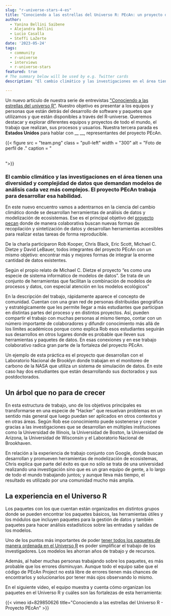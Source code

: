```yaml
---
slug: "r-universe-stars-4-es"
title: "Conociendo a las estrellas del Universo R: PEcAn: un proyecto de código abierto para cuidar el planeta"
author:
  - Yanina Bellini Saibene
  - Alejandra Bellini
  - Lucio Casalla  
  - Steffi LaZerte
date: '2023-05-24'
tags:
  - community
  - r-universe
  - interviews
  - r-universe-stars
featured: true
# The summary below will be used by e.g. Twitter cards
description: "El cambio climático y las investigaciones en el área tienen una diversidad y complejidad de datos que demandan modelos de análisis cada vez más complejos. El proyecto PEcAn trabaja para desarrollar esa habilidad."

---
```


Un nuevo artículo de nuestra serie de entrevistas ["Conociendo a las estrellas del universo R"](/tags/r-universe-stars/). Nuestro objetivo es presentar a los equipos y personas que están detrás del desarrollo de software y paquetes que utilizamos y que están disponibles a través del R-universe. Queremos destacar y explorar diferentes equipos y proyectos de todo el mundo, el trabajo que realizan, sus procesos y usuarios. Nuestra tercera parada es __Estados Unidos__ para hablar con __ __, representantes del proyecto PEcAn.


{{< figure src = "team.png" class = "pull-left" width = "300" alt = "Foto de perfil de ." caption = "<center><strong></strong><br></center>">}}



### El cambio climático y las investigaciones en el área tienen una diversidad y complejidad de datos que demandan modelos de análisis cada vez más complejos. El proyecto PEcAn trabaja para desarrollar esa habilidad.

En este nuevo encuentro vamos a adentrarnos en la ciencia del cambio climático donde se desarrollan herramientas de análisis de datos y modelización de ecosistemas. Ese es el principal objetivo del [proyecto pecan](https://pecanproject.github.io/) donde de manera colaborativa buscan nuevas formas de recopilación y sintetización de datos y desarrollan herramientas accesibles para realizar estas tareas de forma reproducible.

De la charla participaron Rob Kooper, Chris Black, Eric Scott,  Michael C. Dietze y David LeBauer, todos integrantes del proyecto PEcAn con un mismo objetivo: encontrar más y mejores formas de integrar la enorme cantidad de datos existentes.

Según el propio relato de Michael C. Dietze el proyecto “es como una especie de sistema informático de modelos de datos”. Se trata de un conjunto de herramientas que facilitan la combinación de modelos de procesos y datos, con especial atención en los modelos ecológicos”

En la descripción del trabajo, rápidamente aparece el concepto de comunidad. Cuentan con una gran red de personas distribuidas geográfica y estratégicamente que les permite llegar a más estudiantes que participan en distintas partes del proceso y en distintos proyectos. Así, pueden compartir el trabajo con muchas personas al mismo tiempo, contar con un número importante de colaboradores y difundir conocimiento más allá de los límites académicos porque como explica Rob esos estudiantes seguirán sus desarrollos en otros lugares donde es probable que lleven sus herramientas y paquetes de datos. En esas conexiones y en ese trabajo colaborativo radica gran parte de la fortaleza del proyecto PEcAn.

Un ejemplo de esta práctica es el proyecto que desarrollan con el Laboratorio Nacional de Brooklyn donde trabajan en el monitoreo de carbono de la NASA que utiliza un sistema de simulación de datos. En este caso hay dos estudiantes que están desarrollando sus doctorados y sus postdoctorados.

## Un árbol que no para de crecer

En esta estructura de trabajo, uno de los objetivos principales es transformarse en una especie de “Hacker” que resuelvan problemas en un sentido más general que luego puedan ser aplicados en otros contextos y en otras áreas. Según Rob ese conocimiento puede sostenerse y crecer gracias a las investigaciones que se desarrollan en múltiples instituciones como la Universidad de Illinois, la Universidad de Boston, la Universidad de Arizona, la Universidad de Wisconsin y el Laboratorio Nacional de Brookhaven. 

En relación a la experiencia de trabajo conjunto con Google, donde buscan desarrollan y promueven herramientas de modelización de ecosistemas, Chris explica que parte del éxito es que no sólo se trata de una universidad realizando una investigación sino que es un gran equipo de gente, a lo largo de todo el mundo trabajando juntos; y aunque lleva más tiempo, el resultado es utilizado por una comunidad mucho más amplia. 

## La experiencia en el Universo R

Los paquetes con los que cuentan están organizados en distintos grupos donde se pueden encontrar los paquetes básicos, las herramientas útiles y los módulos que incluyen paquetes para la gestión de datos y también paquetes para hacer análisis estadísticos sobre las entradas y salidas de los modelos.

Uno de los puntos más importantes de poder [tener todos los paquetes de manera ordenada en el Universo R](https://pecanproject.r-universe.dev/) es poder simplificar el trabajo de los investigadores. Los modelos les ahorran años de trabajo y de recursos. 

Además, al haber muchas personas trabajando sobre los paquetes, es más probable que los errores disminuyan. Aunque todo el equipo sabe que el código de PEcAn Project no está libre de errores tienen más chances de encontrarlos y solucionarlos por tener más ojos observando lo mismo.

En el siguiente video, el equipo muestra y cuenta cómo organizan los paquetes en el Universo R y cuáles son las fortalezas de esta herramienta:


{{< vimeo id=829850626 title="Conociendo a las estrellas del Universo R - Proyecto PEcAn" >}}

